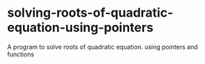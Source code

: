 # solving-roots-of-quadratic-equation-using-pointers
A program to solve roots of quadratic equation. using pointers and functions
